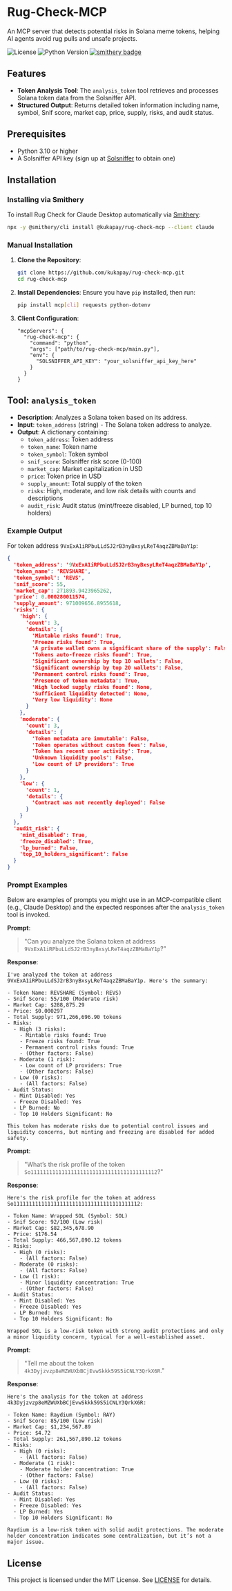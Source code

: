 # Rug-Check-MCP

An MCP server that detects potential risks in Solana meme tokens, helping AI agents avoid rug pulls and unsafe projects.

![License](https://img.shields.io/github/license/kukapay/rug-check-mcp)
![Python Version](https://img.shields.io/badge/python-3.10%2B-blue)
[![smithery badge](https://smithery.ai/badge/@kukapay/rug-check-mcp)](https://smithery.ai/server/@kukapay/rug-check-mcp)

## Features

- **Token Analysis Tool**: The `analysis_token` tool retrieves and processes Solana token data from the Solsniffer API.
- **Structured Output**: Returns detailed token information including name, symbol, Snif score, market cap, price, supply, risks, and audit status.

## Prerequisites

- Python 3.10 or higher
- A Solsniffer API key (sign up at [Solsniffer](https://solsniffer.com) to obtain one)

## Installation

### Installing via Smithery

To install Rug Check for Claude Desktop automatically via [Smithery](https://smithery.ai/server/@kukapay/rug-check-mcp):

```bash
npx -y @smithery/cli install @kukapay/rug-check-mcp --client claude
```

### Manual Installation
1. **Clone the Repository**:
   ```bash
   git clone https://github.com/kukapay/rug-check-mcp.git
   cd rug-check-mcp
   ```

2. **Install Dependencies**:
   Ensure you have `pip` installed, then run:
   ```bash
   pip install mcp[cli] requests python-dotenv
   ```

3. **Client Configuration**:

    ```
    "mcpServers": { 
      "rug-check-mcp": { 
        "command": "python", 
        "args": ["path/to/rug-check-mcp/main.py"], 
        "env": { 
          "SOLSNIFFER_API_KEY": "your_solsniffer_api_key_here" 
        } 
      } 
    }
    ```

## Tool: `analysis_token`

- **Description**: Analyzes a Solana token based on its address.
- **Input**: `token_address` (string) - The Solana token address to analyze.
- **Output**: A dictionary containing:
  - `token_address`: Token address
  - `token_name`: Token name
  - `token_symbol`: Token symbol
  - `snif_score`: Solsniffer risk score (0-100)
  - `market_cap`: Market capitalization in USD
  - `price`: Token price in USD
  - `supply_amount`: Total supply of the token
  - `risks`: High, moderate, and low risk details with counts and descriptions
  - `audit_risk`: Audit status (mint/freeze disabled, LP burned, top 10 holders)

  
### Example Output
For token address `9VxExA1iRPbuLLdSJ2rB3nyBxsyLReT4aqzZBMaBaY1p`:
```json
{
  'token_address': '9VxExA1iRPbuLLdSJ2rB3nyBxsyLReT4aqzZBMaBaY1p',
  'token_name': 'REVSHARE',
  'token_symbol': 'REVS',
  'snif_score': 55,
  'market_cap': 271893.9423965262,
  'price': 0.000280011574,
  'supply_amount': 971009656.8955618,
  'risks': {
    'high': {
      'count': 3,
      'details': {
        'Mintable risks found': True,
        'Freeze risks found': True,
        'A private wallet owns a significant share of the supply': False,
        'Tokens auto-freeze risks found': True,
        'Significant ownership by top 10 wallets': False,
        'Significant ownership by top 20 wallets': False,
        'Permanent control risks found': True,
        'Presence of token metadata': True,
        'High locked supply risks found': None,
        'Sufficient liquidity detected': None,
        'Very low liquidity': None
      }
    },
    'moderate': {
      'count': 3,
      'details': {
        'Token metadata are immutable': False,
        'Token operates without custom fees': False,
        'Token has recent user activity': True,
        'Unknown liquidity pools': False,
        'Low count of LP providers': True
      }
    },
    'low': {
      'count': 1,
      'details': {
        'Contract was not recently deployed': False
      }
    }
  },
  'audit_risk': {
    'mint_disabled': True,
    'freeze_disabled': True,
    'lp_burned': False,
    'top_10_holders_significant': False
  }
}
```

### Prompt Examples

Below are examples of prompts you might use in an MCP-compatible client (e.g., Claude Desktop) and the expected responses after the `analysis_token` tool is invoked.

**Prompt**: 

> "Can you analyze the Solana token at address `9VxExA1iRPbuLLdSJ2rB3nyBxsyLReT4aqzZBMaBaY1p`?"
   
**Response**:
```plaintext
I've analyzed the token at address 9VxExA1iRPbuLLdSJ2rB3nyBxsyLReT4aqzZBMaBaY1p. Here's the summary:

- Token Name: REVSHARE (Symbol: REVS)
- Snif Score: 55/100 (Moderate risk)
- Market Cap: $288,875.29
- Price: $0.000297
- Total Supply: 971,266,696.90 tokens
- Risks:
  - High (3 risks):
    - Mintable risks found: True
    - Freeze risks found: True
    - Permanent control risks found: True
    - (Other factors: False)
  - Moderate (1 risk):
    - Low count of LP providers: True
    - (Other factors: False)
  - Low (0 risks):
    - (All factors: False)
- Audit Status:
  - Mint Disabled: Yes
  - Freeze Disabled: Yes
  - LP Burned: No
  - Top 10 Holders Significant: No

This token has moderate risks due to potential control issues and liquidity concerns, but minting and freezing are disabled for added safety.     
```

**Prompt**: 

> "What’s the risk profile of the token `So11111111111111111111111111111111111111112`?"

**Response**:
```plaintext
Here's the risk profile for the token at address So11111111111111111111111111111111111111112:

- Token Name: Wrapped SOL (Symbol: SOL)
- Snif Score: 92/100 (Low risk)
- Market Cap: $82,345,678.90
- Price: $176.54
- Total Supply: 466,567,890.12 tokens
- Risks:
  - High (0 risks):
    - (All factors: False)
  - Moderate (0 risks):
    - (All factors: False)
  - Low (1 risk):
    - Minor liquidity concentration: True
    - (Other factors: False)
- Audit Status:
  - Mint Disabled: Yes
  - Freeze Disabled: Yes
  - LP Burned: Yes
  - Top 10 Holders Significant: No

Wrapped SOL is a low-risk token with strong audit protections and only a minor liquidity concern, typical for a well-established asset.     
```

**Prompt**: 
> "Tell me about the token `4k3Dyjzvzp8eMZWUXbBCjEvwSkkk59S5iCNLY3QrkX6R`."

**Response**:
```plaintext
Here's the analysis for the token at address 4k3Dyjzvzp8eMZWUXbBCjEvwSkkk59S5iCNLY3QrkX6R:

- Token Name: Raydium (Symbol: RAY)
- Snif Score: 85/100 (Low risk)
- Market Cap: $1,234,567.89
- Price: $4.72
- Total Supply: 261,567,890.12 tokens
- Risks:
  - High (0 risks):
    - (All factors: False)
  - Moderate (1 risk):
    - Moderate holder concentration: True
    - (Other factors: False)
  - Low (0 risks):
    - (All factors: False)
- Audit Status:
  - Mint Disabled: Yes
  - Freeze Disabled: Yes
  - LP Burned: Yes
  - Top 10 Holders Significant: No

Raydium is a low-risk token with solid audit protections. The moderate holder concentration indicates some centralization, but it’s not a major issue.     
```


## License

This project is licensed under the MIT License. See [LICENSE](LICENSE) for details.
